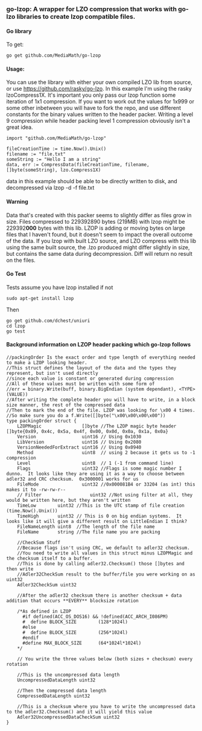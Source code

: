 ### go-lzop: A wrapper for LZO compression that works with go-lzo libraries to create lzop compatible files.

#### Go library

To get:
````
go get github.com/MediaMath/go-lzop
````

#### Usage:
You can use the library with either your own compiled LZO lib from source, or use https://github.com/rasky/go-lzo.
In this example I'm using the rasky lzoCompress1X.  It's important you only pass our lzop function some iteration of 1x1 compression.  If you want to work out the values for 1x999 or some other inbetween you will have to fork the repo, and use different constants for the binary values written to the header packer.  Writing a level 9 compression while header packing level 1 compression obviously isn't a great idea.
````
import "github.com/MediaMath/go-lzop"

fileCreationTime := time.Now().Unix()
filename := "file.txt"
someString := "Hello I am a string"
data, err := CompressData(fileCreationTime, filename, []byte(someString), lzo.Compress1X)
````
data in this example should be able to be directly written to disk, and decompressed via lzop -d -f file.txt

#### Warning
Data that's created with this packer seems to slightly differ as files grow in size.  Files compressed to 229392890 bytes (219MB) with lzop might be 229392**000** bytes with this lib.  LZOP is adding or moving bytes on large files that I haven't found, but it doesn't seem to impact the overall outcome of the data.  If you lzop with built LZO source, and LZO compress with this lib using the same built source, the .lzo produced might differ slightly in size, but contains the same data during decompression.  Diff will return no result on the files.

 
#### Go Test
Tests assume you have lzop installed if not
````
sudo apt-get install lzop
````
Then
````
go get github.com/dchest/uniuri
cd lzop
go test
````


#### Background information on LZOP header packing which go-lzop follows
````
//packingOrder Is the exact order and type length of everything needed to make a LZOP looking header.
//This struct defines the layout of the data and the types they represent, but isn't used directly
//since each value is constant or generated during compression
//All of these values must be written with some form of
//err = binary.Write(buff, binary.BigEndian (system dependant), <TYPE>(VALUE))
//After writing the complete header you will have to write, in a block size manner, the rest of the compressed data
//Then to mark the end of the file. LZOP was looking for \x00 4 times.
//So make sure you do a f.Write([]byte("\x00\x00\x00\x00"))
type packingOrder struct {
	LZOPMagic               []byte //The LZOP magic byte header []byte{0x89, 0x4c, 0x5a, 0x4f, 0x00, 0x0d, 0x0a, 0x1a, 0x0a}
	Version                 uint16 // Using 0x1030
	LibVersion              uint16 // Using 0x2080
	VersionNeededForExtract uint16 // Using 0x0940
	Method                  uint8  // using 2 because it gets us to -1 compression
	Level                   uint8  // 1 (-1 from command line)
	Flags                   uint32 //Flags is some magic number I dunno.  It looks like they are using it as a way to choose between adler32 and CRC checksum.  0x3000001 works for us
	FileMode                uint32 //0x000081B4 or 33204 (as int) this makes it to -rw-rw-r--
	// Filter                  uint32 //Not using filter at all, they would be written here, but they aren't written
	TimeLow        uint32 //This is the UTC stamp of file creation (time.Now().Unix())
	TimeHigh       uint32 // This is 0 on big endian systems.  It looks like it will give a different result on LittleEndian I think?
	FileNameLength uint8  //The length of the file name
	FileName       string //The file name you are packing

	//CheckSum Stuff
	//Because flags isn't using CRC, we default to adler32 checksum.
	//You need to write all values in this struct minus LZOPMagic and the checksum itself to a buffer.
	//This is done by calling adler32.Checksum() those []bytes and then write
	//Adler32CheckSum result to the buffer/file you were working on as uint32
	Adler32CheckSum uint32

	//After the adler32 checksum there is another checksum + data addition that occurs **EVERY** blocksize rotation

	/*As defined in LZOP
	  #if defined(ACC_OS_DOS16) && !defined(ACC_ARCH_I086PM)
	  #  define BLOCK_SIZE        (128*1024l)
	  #else
	  #  define BLOCK_SIZE        (256*1024l)
	  #endif
	  #define MAX_BLOCK_SIZE      (64*1024l*1024l)        
    */

	// You write the three values below (both sizes + checksum) every rotation

	//This is the uncompressed data length
	UncompressedDataLength uint32

	//Then the compressed data length
	CompressedDataLength uint32

	//This is a checksum where you have to write the uncompressed data to the adler32.Checksum() and it will yield this value
	Adler32UncompressedDataCheckSum uint32
}
````
